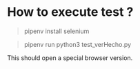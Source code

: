 # How to execute test ?

> pipenv install selenium

> pipenv run python3 test_verHecho.py

This should open a special browser version. 
